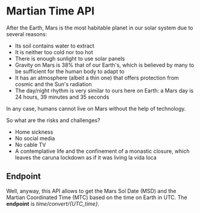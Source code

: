# Martian Time API 

After the Earth, Mars is the most habitable planet in our solar system due to several reasons:

- Its soil contains water to extract
- It is neither too cold nor too hot
- There is enough sunlight to use solar panels
- Gravity on Mars is 38% that of our Earth's, which is believed by many to be sufficient for the human body to adapt to
- It has an atmosphere (albeit a thin one) that offers protection from cosmic and the Sun's radiation
- The day/night rhythm is very similar to ours here on Earth: a Mars day is 24 hours, 39 minutes and 35 seconds

In any case, humans cannot live on Mars without the help of technology.

So what are the risks and challenges?

- Home sickness
- No social media
- No cable TV
- A contemplative life and the confinement of a monastic closure, which leaves the caruna lockdown as if it was living la vida loca 

## Endpoint
Well, anyway, this API allows to get the Mars Sol Date (MSD) and the Martian Coordinated Time (MTC) based on the time on Earth in UTC.
The **endpoint** is *time/convert/{UTC_time}*.

